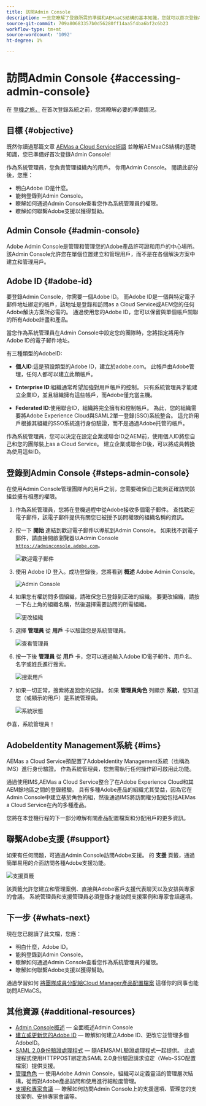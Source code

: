```yaml
---
title: 訪問Admin Console
description: 一旦您瞭解了登錄所需的準備和AEMaaCS結構的基本知識，您就可以首次登錄Admin Console。
source-git-commit: 709a80683357b0d56280ff14aa5f4ba6bf2c6b23
workflow-type: tm+mt
source-wordcount: '1092'
ht-degree: 1%

---
```



# 訪問Admin Console {#accessing-admin-console}

在 [登機之旅，](overview.md) 在首次登錄系統之前，您將瞭解必要的準備情況。

## 目標 {#objective}

既然你讀過那篇文章 [AEMas a Cloud Service術語](terminology.md) 並瞭解AEMaaCS結構的基礎知識，您已準備好首次登錄Admin Console!

作為系統管理員，您負責管理組織內的用戶。 你用Admin Console。 閱讀此部分後，您應：

* 明白Adobe ID是什麼。
* 能夠登錄到Admin Console。
* 瞭解如何通過Admin Console查看您作為系統管理員的權限。
* 瞭解如何聯繫Adobe支援以獲得幫助。

## Admin Console {#admin-console}

Adobe Admin Console是管理和管理您的Adobe產品許可證和用戶的中心場所。 該Admin Console允許您在單個位置建立和管理用戶，而不是在各個解決方案中建立和管理用戶。

## Adobe ID {#adobe-id}

要登錄Admin Console，你需要一個Adobe ID。 而Adobe ID是一個與特定電子郵件地址綁定的帳戶，該地址是登錄和訪問as a Cloud Service或AEM您的任何Adobe解決方案所必需的。 通過使用您的Adobe ID，您可以保留與單個帳戶關聯的所有Adobe計畫和產品。

當您作為系統管理員在Admin Console中設定您的團隊時，您將指定將用作Adobe ID的電子郵件地址。

有三種類型的AdobeID:

* **個人ID**:這是預設類型的Adobe ID，建立於adobe.com。 此帳戶由Adobe管理，任何人都可以建立此類帳戶。

* **Enterprise ID**:組織通常希望加強對用戶帳戶的控制。 只有系統管理員才能建立企業ID，並且組織擁有這些帳戶，而Adobe僅充當主機。

* **Federated ID**:使用聯合ID，組織將完全擁有和控制帳戶。 為此，您的組織需要將Adobe Experience Cloud與SAML2單一登錄(SSO)系統整合。 這允許用戶根據其組織的SSO系統進行身份驗證，而不是通過Adobe托管的帳戶。

作為系統管理員，您可以決定在設定企業或聯合ID之AEM前，使用個人ID將您自己和您的團隊裝上as a Cloud Service。 建立企業或聯合ID後，可以將成員轉換為使用這些ID。

## 登錄到Admin Console {#steps-admin-console}

在使用Admin Console管理團隊內的用戶之前，您需要確保自己能夠正確訪問該組並擁有相應的權限。

1. 作為系統管理員，您將在登機過程中從Adobe接收多個電子郵件。 查找歡迎電子郵件，該電子郵件提供有關您已被授予訪問權限的組織名稱的資訊。

1. 按一下 **開始** 連結到歡迎電子郵件以導航到Admin Console。 如果找不到電子郵件，請直接開啟瀏覽器以Admin Console [`https://adminconsole.adobe.com`](https://adminconsole.adobe.com)。

   ![歡迎電子郵件](/help/journey-onboarding/assets/get-started-email.png)

1. 使用 Adobe ID 登入。成功登錄後，您將看到 **概述** Adobe Admin Console。

   ![Admin Console](/help/journey-onboarding/assets/get-started1.png)

1. 如果您有權訪問多個組織，請確保您已登錄到正確的組織。 要更改組織，請按一下右上角的組織名稱，然後選擇需要訪問的所需組織。

   ![更改組織](/help/journey-onboarding/assets/admin-console-orgswitch.png)

1. 選擇 **管理員** 從 **用戶** 卡以驗證您是系統管理員。

   ![查看管理員](/help/journey-onboarding/assets/get-started2.png)

1. 按一下後 **管理員** 從 **用戶** 卡，您可以通過輸入Adobe ID電子郵件、用戶名、名字或姓氏進行搜索。

   ![搜索用戶](/help/journey-onboarding/assets/get-started3.png)

1. 如果一切正常，搜索將返回您的記錄。 如果 **管理員角色** 列顯示 **系統**，您知道您（或顯示的用戶）是系統管理員。

   ![系統狀態](/help/journey-onboarding/assets/get-started4.png)

恭喜，系統管理員！

## AdobeIdentity Management系統 {#ims}

AEMas a Cloud Service預配置了AdobeIdentity Management系統（也稱為IMS）進行身份驗證。 作為系統管理員，您無需執行任何操作即可啟用此功能。

通過使用IMS,AEMas a Cloud Service整合了在Adobe Experience Cloud和其AEM餘地區之間的登錄體驗。 具有多種Adobe產品的組織尤其受益，因為它在Admin Console中建立基於角色的組，然後通過IMS將訪問權分配給包括AEMas a Cloud Service在內的多種產品。

您將在本登機行程的下一部分瞭解有關產品配置檔案和分配用戶的更多資訊。

## 聯繫Adobe支援 {#support}

如果有任何問題，可通過Admin Console訪問Adobe支援。 的 **支援** 頁籤，通過簡單易用的介面訪問各種Adobe支援功能。

![支援頁籤](/help/journey-onboarding/assets/support-menu.png)

該頁籤允許您建立和管理案例、直接與Adobe客戶支援代表聊天以及安排與專家的會議。 系統管理員和支援管理員必須登錄才能訪問支援案例和專家會話選項。

## 下一步 {#whats-next}

現在您已閱讀了此文檔，您應：

* 明白什麼，Adobe ID。
* 能夠登錄到Admin Console。
* 瞭解如何通過Admin Console查看您作為系統管理員的權限。
* 瞭解如何聯繫Adobe支援以獲得幫助。

通過學習如何 [將團隊成員分配給Cloud Manager產品配置檔案](assign-profiles-cloud-manager.md) 這樣你的同事也能訪問AEMaCS。

## 其他資源 {#additional-resources}

* [Admin Console概述](https://helpx.adobe.com/tw/enterprise/using/admin-console.html)  — 全面概述Admin Console
* [建立或更新您的Adobe ID](https://helpx.adobe.com/ca/manage-account/using/create-update-adobe-id.html#HowtocreateorupdateyourAdobeID)  — 瞭解如何建立Adobe ID、更改它並管理多個AdobeID。
* [SAML 2.0身份驗證處理程式](https://experienceleague.adobe.com/docs/experience-manager-65/administering/security/saml-2-0-authenticationhandler.html)  — 隨AEMSAML驗證處理程式一起提供。 此處理程式使用HTTPPOST綁定為SAML 2.0身份驗證請求協定（Web-SSO配置檔案）提供支援。
* [管理角色](https://helpx.adobe.com/enterprise/using/admin-roles.ug.html)  — 使用Adobe Admin Console，組織可以定義靈活的管理層次結構，從而對Adobe產品訪問和使用進行細粒度管理。
* [支援和專家會議](https://helpx.adobe.com/enterprise/admin-guide.html/enterprise/using/support-for-experience-cloud.ug.html)  — 瞭解如何訪問Admin Console上的支援選項、管理您的支援案例、安排專家會議等。
